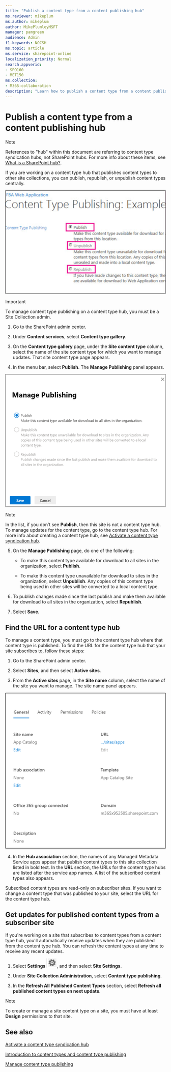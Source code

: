 ```yaml
---
title: "Publish a content type from a content publishing hub"
ms.reviewer: mikeplum
ms.author: mikeplum
author: MikePlumleyMSFT
manager: pamgreen
audience: Admin
f1.keywords: NOCSH
ms.topic: article
ms.service: sharepoint-online
localization_priority: Normal
search.appverid:
- SPO160
- MET150
ms.collection:  
- M365-collaboration
description: "Learn how to publish a content type from a content publishing hub in the SharePoint admin center for Enterprise Content Types."
---
```


# Publish a content type from a content publishing hub

> [!NOTE]
> References to "hub" within this document are referring to content type syndication hubs, not SharePoint hubs. For more info about these items, see [What is a SharePoint hub?](https://support.microsoft.com/office/what-is-a-sharepoint-hub-site-fe26ae84-14b7-45b6-a6d1-948b3966427f).

If you are working on a content type hub that publishes content types to other site collections, you can publish, republish, or unpublish content types centrally.

![Content type publishing](media/content-type-publishing.png)

> [!IMPORTANT]
> To manage content type publishing on a content type hub, you must be a Site Collection admin.

1. Go to the SharePoint admin center.

2. Under **Content services**, select **Content type gallery**.

3. On the **Content type gallery** page, under the **Site content type** column, select the name of the site content type for which you want to manage updates. That site content type page appears.

4. In the menu bar, select **Publish**. The **Manage Publishing** panel appears.

![Manage publishing](media/manage-publishing.png)

> [!NOTE]
> In the list, if you don’t see **Publish**, then this site is not a content type hub. To manage updates for the content type, go to the content type hub. For more info about creating a content type hub, see [Activate a content type syndication hub](https://support.microsoft.com/office/activate-a-content-type-syndication-hub-in-sharepoint-server-versions-1d12ee7f-77e0-4b50-bf93-7628b8478bf6).

5. On the **Manage Publishing** page, do one of the following:

    - To make this content type available for download to all sites in the organization, select **Publish**.

    - To make this content type unavailable for download to sites in the organization, select **Unpublish**. Any copies of this content type being used in other sites will be converted to a local content type.

6. To publish changes made since the last publish and make them available for download to all sites in the organization, select **Republish**.

7. Select **Save**.

## Find the URL for a content type hub

To manage a content type, you must go to the content type hub where that content type is published. To find the URL for the content type hub that your site subscribes to, follow these steps:

1. Go to the SharePoint admin center.

2. Select **Sites**, and then select **Active sites**.

3. From the **Active sites** page, in the **Site name** column, select the name of the site you want to manage. The site name panel appears.

![Site manage](media/site-manage.png)

4. In the **Hub association** section, the names of any Managed Metadata Service apps appear that publish content types to this site collection listed in bold text. In the **URL** section, the URLs for the content type hubs are listed after the service app names. A list of the subscribed content types also appears.

Subscribed content types are read-only on subscriber sites. If you want to change a content type that was published to your site, select the URL for the content type hub.

## Get updates for published content types from a subscriber site

If you're working on a site that subscribes to content types from a content type hub, you'll automatically receive updates when they are published from the content type hub. You can refresh the content types at any time to receive any recent updates.

1. Select **Settings** ![Settings icon](media/settings-icon.png), and then select **Site Settings**.

2. Under **Site Collection Administration**, select **Content type publishing**.

3. In the **Refresh All Published Content Types** section, select **Refresh all published content types on next update**.

> [!NOTE]
> To create or manage a site content type on a site, you must have at least **Design** permissions to that site.

## See also

[Activate a content type syndication hub](https://support.microsoft.com/office/activate-a-content-type-syndication-hub-in-sharepoint-server-versions-1d12ee7f-77e0-4b50-bf93-7628b8478bf6)

[Introduction to content types and content type publishing](https://support.microsoft.com/office/introduction-to-content-types-and-content-type-publishing-e1277a2e-a1e8-4473-9126-91a0647766e5?redirectSourcePath=%252fen-us%252foffice%252fintroduction-to-content-types-and-content-type-publishing-a5026d23-8df8-42f6-b0d6-1920880c0d03&ui=en-US&rs=en-US&ad=US)

[Manage content type publishing](https://support.microsoft.com/office/manage-content-type-publishing-06f39ac0-5576-4b68-abbc-82b68334889b?ui=en-US&rs=en-US&ad=US)